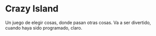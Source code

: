# Crazy Island
Un juego de elegir cosas, donde pasan otras cosas.
Va a ser divertido, cuando haya sido programado, claro.